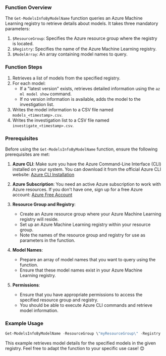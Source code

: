 
### Function Overview
The `Get-ModelsInfoByModelName` function queries an Azure Machine Learning registry to retrieve details about models. It takes three mandatory parameters:

1. `$ResourceGroup`: Specifies the Azure resource group where the registry is located.
2. `$Registry`: Specifies the name of the Azure Machine Learning registry.
3. `$ModelArray`: An array containing model names to query.

### Function Steps
1. Retrieves a list of models from the specified registry.
2. For each model:
    - If a "latest version" exists, retrieves detailed information using the `az ml model show` command.
    - If no version information is available, adds the model to the investigation list.
3. Writes the model information to a CSV file named `models_<timestamp>.csv`.
4. Writes the investigation list to a CSV file named `investigate_<timestamp>.csv`.

### Prerequisites
Before using the `Get-ModelsInfoByModelName` function, ensure the following prerequisites are met:

1. **Azure CLI**: Make sure you have the Azure Command-Line Interface (CLI) installed on your system. You can download it from the official Azure CLI website: [Azure CLI Installation](https://docs.microsoft.com/en-us/cli/azure/install-azure-cli)

2. **Azure Subscription**: You need an active Azure subscription to work with Azure resources. If you don't have one, sign up for a free Azure account: [Azure Free Account](https://azure.com/free)

3. **Resource Group and Registry**:
   - Create an Azure resource group where your Azure Machine Learning registry will reside.
   - Set up an Azure Machine Learning registry within your resource group.
   - Note the names of the resource group and registry for use as parameters in the function.

4. **Model Names**:
   - Prepare an array of model names that you want to query using the function.
   - Ensure that these model names exist in your Azure Machine Learning registry.

5. **Permissions**:
   - Ensure that you have appropriate permissions to access the specified resource group and registry.
   - You should be able to execute Azure CLI commands and retrieve model information.

### Example Usage
```powershell
Get-ModelsInfoByModelName -ResourceGroup \"myResourceGroup\" -Registry \"myRegistry\" -ModelArray @(\"Model1\", \"Model2\")
```

This example retrieves model details for the specified models in the given registry. Feel free to adapt the function to your specific use case! 😊
